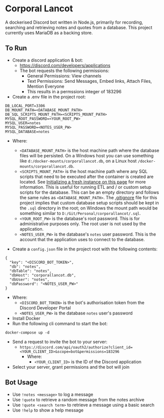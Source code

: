# Corporal Lancot

A dockerised Discord bot written in Node.js, primarily for recording, searching and retrieving notes and quotes from a database. This project currently uses MariaDB as a backing store.

## To Run

* Create a discord application & bot:
  * https://discord.com/developers/applications
  * The bot requests the following permissions:
    * General Permissions: View channels
    * Text Permissions: Send Messages, Embed links, Attach Files, Mention Everyone
    * This results in a permssions integer of 183296
* Create a .env file in the project root:
```
DB_LOCAL_PORT=3306
DB_MOUNT_PATH=<DATABASE_MOUNT_PATH>
DB_SQL_SCRIPTS_MOUNT_PATH=<SCRIPTS_MOUNT_PATH>
MYSQL_ROOT_PASSWORD=<YOUR_ROOT_PW>
MYSQL_USER=notes
MYSQL_PASSWORD=<NOTES_USER_PW>
MYSQL_DATABASE=notes
```
* Where:
  * `<DATABASE_MOUNT_PATH>` is the host machine path where the database files will be persisted. On a Windows host you can use something like `d:/docker-mounts/corporallancot.db`, on a Linux host `/docker-mounts/corporallancot.db`.
  * `<SCRIPTS_MOUNT_PATH>` is the host machine path where any SQL scripts that need to be executed after the container is created are located. See [Initializing a fresh instance on this page](https://hub.docker.com/_/mariadb/) for more information. This is useful for running ETL and / or custom setup scripts for the database. This can be an empty directory and follows the same rules as `<DATABASE_MOUNT_PATH>`. The [.gitignore](.gitignore) file for this project implies that custom database setup scripts should be kept in the `.sql` directory in the root; on Windows the mount path would be something similar to `D:/Git/Personal/corporallancot/.sql`.
  * `<YOUR_ROOT_PW>` is the database's root password. This is for administrative purposes only. The root user is not used by the application.
  * `<NOTES_USER_PW>` is the database's `notes` user password. This is the account that the application uses to connect to the database.

* Create a `config.json` file in the project root with the following contents:
```
{
  "key": "<DISCORD_BOT_TOKEN>",
  "db": "notes",
  "dbTable": "notes",
  "dbHost": "corporallancot.db",
  "dbUser": "notes",
  "dbPassword": "<NOTES_USER_PW>"
}
```
* Where:
  * `<DISCORD_BOT_TOKEN>` is the bot's authorisation token from the Discord Developer Portal
  * `<NOTES_USER_PW>` is the database `notes` user's password
* Install Docker
* Run the following cli command to start the bot:
```
docker-compose up -d
```
* Send a request to invite the bot to your server:
  * `https://discord.com/api/oauth2/authorize?client_id=<YOUR_CLIENT_ID>&scope=bot&permissions=183296`
    * Where:
      * `<YOUR_CLIENT_ID>` is the ID of the Discord application
* Select your server, grant permissions and the bot will join

## Bot Usage
* Use `!notes <message>` to log a message
* Use `!quote` to retrieve a random message from the notes archive
* Use `!quote <search term>` to retrieve a message using a basic search
* Use `!help` to show a help message
